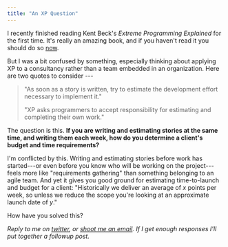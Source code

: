 ```yaml
---
title: "An XP Question"
---
```


I recently finished reading Kent Beck's _Extreme Programming Explained_ for the
first time. It's really an amazing book, and if you haven't read it you should
do so
[now](http://www.amazon.com/gp/product/0321278658?ie=UTF8&tag=oinopont-20&link_code=as3&camp=211189&creative=373489&creativeASIN=0321278658).

But I was a bit confused by something, especially thinking about applying XP to
a consultancy rather than a team embedded in an organization. Here are two
quotes to consider ---

> "As soon as a story is written, try to estimate the development effort
> necessary to implement it."
>
> "XP asks programmers to accept responsibility for estimating and completing
> their own work."

The question is this. **If you are writing and estimating stories at the same
time, and writing them each week, how do you determine a client's budget and
time requirements?**

I'm conflicted by this. Writing and estimating stories before work has
started---or even before you know who will be working on the project---feels
more like "requirements gathering" than something belonging to an agile team.
And yet it gives you good ground for estimating time-to-launch and budget for a
client: "Historically we deliver an average of _x_ points per week, so unless
we reduce the scope you're looking at an approximate launch date of _y_."

How have you solved this?

_Reply to me on [twitter](http://twitter.com/bjschaefer), or [shoot me an
email](mailto:bj.schaefer@gmail.com).  If I get enough responses I'll put
together a followup post._
